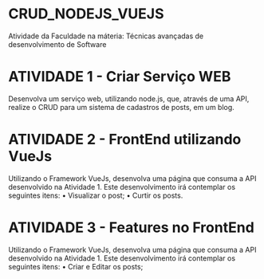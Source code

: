 # CRUD_NODEJS_VUEJS

Atividade da Faculdade na máteria: Técnicas avançadas de desenvolvimento de Software

# ATIVIDADE 1 - Criar Serviço WEB

Desenvolva um serviço web, utilizando node.js, que, através de uma
API, realize o CRUD para um sistema de cadastros de posts, em um
blog.

# ATIVIDADE 2 - FrontEnd utilizando VueJs

Utilizando o Framework VueJs, desenvolva uma página que consuma
a API desenvolvido na Atividade 1. Este desenvolvimento irá
contemplar os seguintes itens:
• Visualizar o post;
• Curtir os posts.

# ATIVIDADE 3 - Features no FrontEnd

Utilizando o Framework VueJs, desenvolva uma página que consuma
a API desenvolvido na Atividade 1. Este desenvolvimento irá
contemplar os seguintes itens:
• Criar e Editar os posts;
